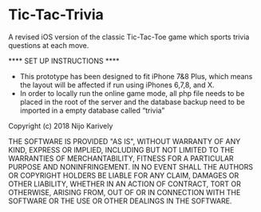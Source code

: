 # Tic-Tac-Trivia

A revised iOS version of the classic Tic-Tac-Toe game which sports trivia questions at each move.

**** SET UP INSTRUCTIONS ****

- This prototype has been designed to fit iPhone 7&8 Plus, which means the layout will be affected if run using iPhones 6,7,8, and X.
- In order to locally run the online game mode, all php file needs to be placed in the root of the server and the database backup need to be imported in a empty database called “trivia”




Copyright (c) 2018 Nijo Karively

THE SOFTWARE IS PROVIDED "AS IS", WITHOUT WARRANTY OF ANY KIND, EXPRESS OR IMPLIED, INCLUDING BUT NOT LIMITED TO THE WARRANTIES OF MERCHANTABILITY, FITNESS FOR A PARTICULAR PURPOSE AND NONINFRINGEMENT. IN NO EVENT SHALL THE AUTHORS OR COPYRIGHT HOLDERS BE LIABLE FOR ANY CLAIM, DAMAGES OR OTHER LIABILITY, WHETHER IN AN ACTION OF CONTRACT, TORT OR OTHERWISE, ARISING FROM, OUT OF OR IN CONNECTION WITH THE SOFTWARE OR THE USE OR OTHER DEALINGS IN THE SOFTWARE.
